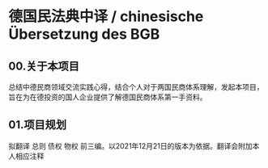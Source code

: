 # 德国民法典中译 /  chinesische Übersetzung des BGB

## 00.关于本项目
总结中德民商领域交流实践心得，结合个人对于两国民商体系理解，发起本项目，旨在为在德投资的国人企业提供了解德国民商体系第一手资料。

## 01.项目规划
拟翻译 总则 债权 物权 前三编。以2021年12月21日的版本为依据。翻译会附加本人相应注释
